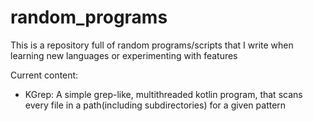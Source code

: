 # random_programs
This is a repository full of random programs/scripts that I write when learning new languages
or experimenting with features

Current content:

* KGrep: A simple grep-like, multithreaded kotlin program, that scans every file in a path(including subdirectories) for a given pattern
